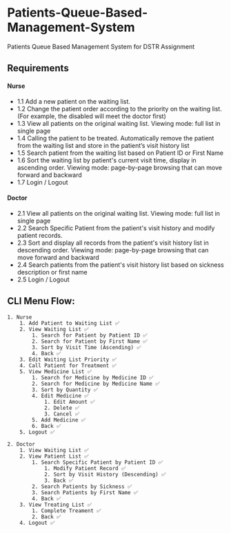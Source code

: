 # Patients-Queue-Based-Management-System
Patients Queue Based Management System for DSTR Assignment

## Requirements

#### Nurse
  - 1.1 Add a new patient on the waiting list.
  - 1.2 Change the patient order according to the priority on the waiting list. (For example, the disabled will meet the doctor first)
  - 1.3 View all patients on the original waiting list. Viewing mode: full list in single page
  - 1.4 Calling the patient to be treated. Automatically remove the patient from the waiting list and store in the patient’s visit history list
  - 1.5 Search patient from the waiting list based on Patient ID or First Name
  - 1.6 Sort the waiting list by patient's current visit time, display in ascending order. Viewing mode: page-by-page browsing that can move forward and backward
  - 1.7 Login / Logout

#### Doctor
  - 2.1 View all patients on the original waiting list. Viewing mode: full list in single page
  - 2.2 Search Specific Patient from the patient's visit history and modify patient records.
  - 2.3 Sort and display all records from the patient's visit history list in descending order. Viewing mode: page-by-page browsing that can move forward and backward
  - 2.4 Search patients from the patient's visit history list based on sickness description or first name
  - 2.5 Login / Logout

## CLI Menu Flow:

	1. Nurse
		1. Add Patient to Waiting List ✅
		2. View Waiting List ✅
			1. Search for Patient by Patient ID ✅
			2. Search for Patient by First Name ✅
			3. Sort by Visit Time (Ascending) ✅
			4. Back ✅
		3. Edit Waiting List Priority ✅
		4. Call Patient for Treatment ✅ 
		5. View Medicine List ✅
			1. Search for Medicine by Medicine ID ✅
			2. Search for Medicine by Medicine Name ✅
			3. Sort by Quantity ✅
			4. Edit Medicine ✅
				1. Edit Amount ✅
				2. Delete ✅
				3. Cancel ✅
			5. Add Medicine ✅
			6. Back ✅
		5. Logout ✅
	
	2. Doctor
		1. View Waiting List ✅
		2. View Patient List ✅
			1. Search Specific Patient by Patient ID ✅
				1. Modify Patient Record ✅
				2. Sort by Visit History (Descending) ✅
				3. Back ✅
			2. Search Patients by Sickness ✅
			3. Search Patients by First Name ✅
			4. Back ✅
		3. View Treating List ✅
			1. Complete Treament ✅
			2. Back ✅
		4. Logout ✅
  
